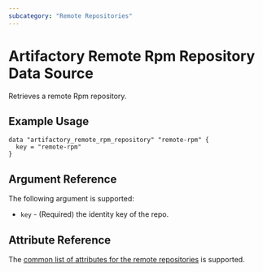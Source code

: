 ```yaml
---
subcategory: "Remote Repositories"
---
```

# Artifactory Remote Rpm Repository Data Source

Retrieves a remote Rpm repository.

## Example Usage

```hcl
data "artifactory_remote_rpm_repository" "remote-rpm" {
  key = "remote-rpm"
}
```

## Argument Reference

The following argument is supported:

* `key` - (Required) the identity key of the repo.

## Attribute Reference

The [common list of attributes for the remote repositories](../resources/remote.md) is supported.